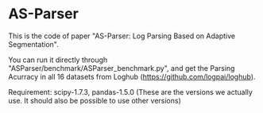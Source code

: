 # AS-Parser

This is the code of paper "AS-Parser: Log Parsing Based on Adaptive Segmentation". 

You can run it directly through "ASParser/benchmark/ASParser_benchmark.py", and get the Parsing Acurracy in all 16 datasets from Loghub (https://github.com/logpai/loghub).

Requirement: scipy-1.7.3, pandas-1.5.0 (These are the versions we actually use. It should also be possible to use other versions)
